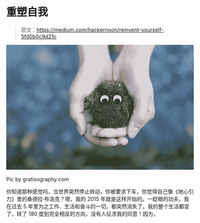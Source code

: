 # 重塑自我

> 原文：<https://medium.com/hackernoon/reinvent-yourself-5fd0b0c9d21c>

![](img/e3bd27a29b1509f80887d7ba6dd0a9c1.png)

Pic by gratisography.com

你知道那种感觉吗，当世界突然停止转动，你被要求下车，你觉得自己像《地心引力》里的桑德拉·布洛克？嗯，我的 2015 年就是这样开始的。一眨眼的功夫，我在过去 5 年里为之工作、生活和奋斗的一切，都突然消失了。我的整个生活都变了，转了 180 度到完全相反的方向，没有人征求我的同意！因为，